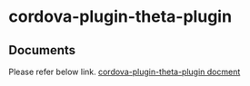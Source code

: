 # cordova-plugin-theta-plugin

## Documents

Please refer below link.
[cordova-plugin-theta-plugin docment](/packages/theta-plugin/README.md)

